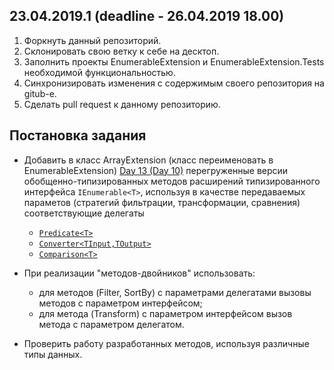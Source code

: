 ## 23.04.2019.1 (deadline - 26.04.2019 18.00)

1. Форкнуть данный репозиторий.
2. Склонировать свою ветку к себе на десктоп.
3. Заполнить проекты EnumerableExtension и EnumerableExtension.Tests необходимой функциональностью.
4. Синхронизировать изменения с содержимым своего репозитория на gitub-e.
5. Сделать pull request к данному репозиторию.

## Постановка задания
- Добавить в класс ArrayExtension (класс переименовать в EnumerableExtension) [Day 13 (Day 10)](https://github.com/AnzhelikaKravchuk/.NET-Training.-Spring-2019/tree/master/Day%2013%20-%2016.04.2019) перегруженные версии обобщенно-типизированных методов расширений типизированного интерфейса `IEnumerable<T>`, используя в качестве передаваемых параметов (стратегий фильтрации, трансформации, сравнения) соответствующие делегаты 
  - [`Predicate<T>`](https://docs.microsoft.com/en-us/dotnet/api/system.predicate-1?view=netframework-4.8) 
  - [`Converter<TInput,TOutput>`](https://docs.microsoft.com/en-us/dotnet/api/system.converter-2?view=netframework-4.8)
  - [`Comparison<T>`](https://docs.microsoft.com/en-us/dotnet/api/system.comparison-1?view=netframework-4.8)

- При реализации "методов-двойников" использовать:
    - для методов (Filter, SortBy) с параметрами делегатами вызовы методов с параметром интерфейсом;
    - для метода (Transform) с параметром интерфейсом вызов метода с параметром делегатом.
- Проверить работу разработанных методов, используя различные типы данных.

